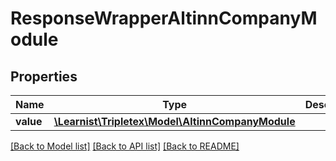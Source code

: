 # ResponseWrapperAltinnCompanyModule

## Properties
Name | Type | Description | Notes
------------ | ------------- | ------------- | -------------
**value** | [**\Learnist\Tripletex\Model\AltinnCompanyModule**](AltinnCompanyModule.md) |  | [optional] 

[[Back to Model list]](../../README.md#documentation-for-models) [[Back to API list]](../../README.md#documentation-for-api-endpoints) [[Back to README]](../../README.md)

